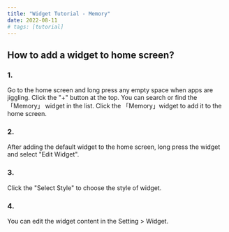 ```yaml
---
title: "Widget Tutorial - Memory"
date: 2022-08-11
# tags: [tutorial]
---
```


## How to add a widget to home screen?
### 1.
Go to the home screen and long press any empty space when apps are jiggling. Click the "+" button at the top. You can search or find the 「Memory」 widget in the list. Click the 「Memory」widget to add it to the home screen.

### 2. 
After adding the default widget to the home screen, long press the widget and select "Edit Widget".

### 3.
Click the "Select Style" to choose the style of widget.

### 4.
You can edit the widget content in the Setting > Widget. 